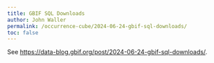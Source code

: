 ```yaml
---
title: GBIF SQL Downloads
author: John Waller
permalink: /occurrence-cube/2024-06-24-gbif-sql-downloads/
toc: false
---
```


See <https://data-blog.gbif.org/post/2024-06-24-gbif-sql-downloads/>.
